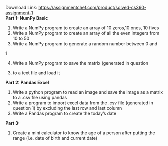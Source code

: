 Download Link: https://assignmentchef.com/product/solved-cs360-assignment-1
<br>
<strong>Part 1: NumPy Basic</strong>

<ol>

 <li>Write a NumPy program to create an array of 10 zeros,10 ones, 10 fives</li>

 <li>Write a NumPy program to create an array of all the even integers from 10 to 50</li>

 <li>Write a NumPy program to generate a random number between 0 and</li>

</ol>

1

<ol start="4">

 <li>Write a NumPy program to save the matrix (generated in question</li>

</ol>

3) to a text file and load it




<strong>Part 2: Pandas Excel </strong>

<ol>

 <li>Write a python program to read an image and save the image as a matrix to a .csv file using pandas</li>

 <li>Write a program to import excel data from the .csv file (generated in question 1) by excluding the last row and last column</li>

 <li>Write a Pandas program to create the today’s date</li>

</ol>




<strong>Part 3: </strong>

<ol>

 <li>Create a mini calculator to know the age of a person after putting the range (i.e. date of birth and current date)</li>

</ol>